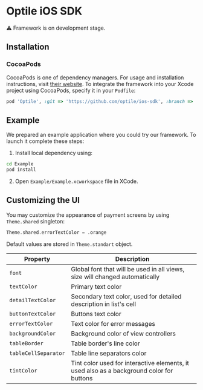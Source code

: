 # Optile iOS SDK

⚠️ Framework is on development stage.

## Installation

### CocoaPods
CocoaPods is one of dependency managers. For usage and installation instructions, visit [their website](https://cocoapods.org). To integrate the framework into your Xcode project using CocoaPods, specify it in your `Podfile`:

```ruby
pod 'Optile', :git => 'https://github.com/optile/ios-sdk', :branch => 'develop'
```

## Example
We prepared an example application where you could try our framework. To launch it complete these steps:

1. Install local dependency using:
  ```bash
cd Example
pod install
```

2. Open `Example/Example.xcworkspace` file in XCode.

## Customizing the UI

You may customize the appearance of payment screens by using `Theme.shared` singleton:

```swift
Theme.shared.errorTextColor = .orange
```

Default values are stored in `Theme.standart` object.

|Property|Description|
|-|-|
|`font`|Global font that will be used in all views, size will changed automatically|
|`textColor`|Primary text color|
|`detailTextColor`|Secondary text color, used for detailed description in list's cell|
|`buttonTextColor`|Buttons text color|
|`errorTextColor`|Text color for error messages|
|`backgroundColor`|Background color of view controllers|
|`tableBorder`|Table border's line color|
|`tableCellSeparator`|Table line separators color|
|`tintColor`|Tint color used for interactive elements, it used also as a background color for buttons|
